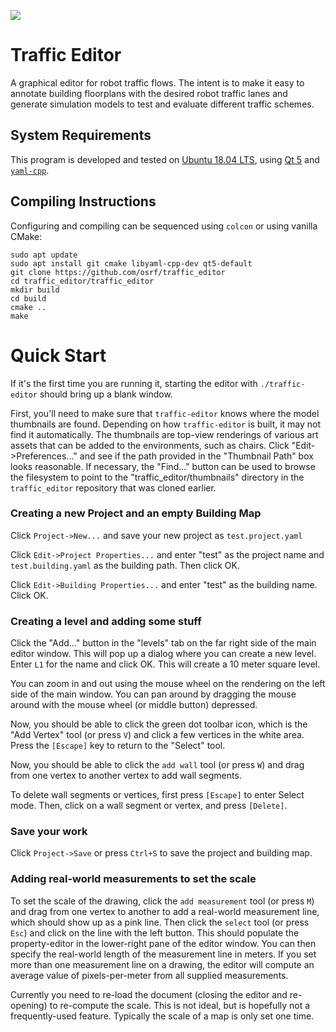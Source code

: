 ![](https://github.com/osrf/traffic_editor/workflows/build/badge.svg)

# Traffic Editor
A graphical editor for robot traffic flows. The intent is to make it easy
to annotate building floorplans with the desired robot traffic lanes and
generate simulation models to test and evaluate different traffic schemes.

## System Requirements

This program is developed and tested on
[Ubuntu 18.04 LTS](http://releases.ubuntu.com/18.04/), using
[Qt 5](https://doc.qt.io/qt-5/qt5-intro.html) and
[`yaml-cpp`](https://github.com/jbeder/yaml-cpp).

## Compiling Instructions
Configuring and compiling can be sequenced using `colcon` or using
vanilla CMake:
```
sudo apt update
sudo apt install git cmake libyaml-cpp-dev qt5-default
git clone https://github.com/osrf/traffic_editor
cd traffic_editor/traffic_editor
mkdir build
cd build
cmake ..
make
```

# Quick Start

If it's the first time you are running it, starting the editor with
`./traffic-editor` should bring up a blank window.

First, you'll need to make sure that `traffic-editor` knows where the model
thumbnails are found. Depending on how `traffic-editor` is built, it may not
find it automatically. The thumbnails are top-view renderings of various art
assets that can be added to the environments, such as chairs. Click
"Edit->Preferences..." and see if the path provided in the "Thumbnail Path"
box looks reasonable. If necessary, the "Find..." button can be used to browse
the filesystem to point to the "traffic_editor/thumbnails" directory in the
`traffic_editor` repository that was cloned earlier.

### Creating a new Project and an empty Building Map

Click `Project->New...` and save your new project as `test.project.yaml`

Click `Edit->Project Properties...` and enter "test" as the project name
and `test.building.yaml` as the building path. Then click OK.

Click `Edit->Building Properties...` and enter "test" as the building name.
Click OK.

### Creating a level and adding some stuff

Click the "Add..." button in the "levels" tab on the far right side of the
main editor window. This will pop up a dialog where you can create a new
level. Enter `L1` for the name and click OK. This will create a 10 meter square
level.

You can zoom in and out using the mouse wheel on the rendering on the left
side of the main window. You can pan around by dragging the mouse around with
the mouse wheel (or middle button) depressed.

Now, you should be able to click the green dot toolbar icon, which is the "Add
Vertex" tool (or press `V`) and click a few vertices in the white area. Press
the `[Escape]` key to return to the "Select" tool.

Now, you should be able to click the `add wall` tool (or press `W`) and
drag from one vertex to another vertex to add wall segments.

To delete wall segments or vertices, first press `[Escape]` to enter Select
mode. Then, click on a wall segment or vertex, and press `[Delete]`.

### Save your work

Click `Project->Save` or press `Ctrl+S` to save the project and building map.

### Adding real-world measurements to set the scale

To set the scale of the drawing, click the `add measurement` tool (or
press `M`) and drag from one vertex to another to add a real-world measurement
line, which should show up as a pink line. Then click the `select` tool (or
press `Esc`) and click on the line with the left button. This should populate
the property-editor in the lower-right pane of the editor window. You can then
specify the real-world length of the measurement line in meters. If you set
more than one measurement line on a drawing, the editor will compute an average
value of pixels-per-meter from all supplied measurements.

Currently you need to re-load the document (closing the editor and re-opening)
to re-compute the scale. This is not ideal, but is hopefully not a
frequently-used feature. Typically the scale of a map is only set one time.
